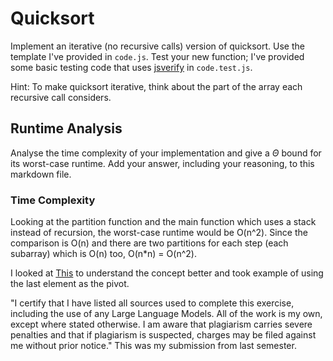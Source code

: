 # Quicksort

Implement an iterative (no recursive calls) version of quicksort. Use the
template I've provided in `code.js`. Test your new function; I've provided some
basic testing code that uses [jsverify](https://jsverify.github.io/) in
`code.test.js`.

Hint: To make quicksort iterative, think about the part of the array each
recursive call considers.

## Runtime Analysis

Analyse the time complexity of your implementation and give a $\Theta$ bound for
its worst-case runtime. Add your answer, including your reasoning, to this
markdown file.

### Time Complexity

Looking at the partition function and the main function which uses a stack instead of recursion, the worst-case runtime would be O(n^2). Since the comparison is O(n) and there are two partitions for each step (each subarray) which is O(n) too, O(n*n) = O(n^2).

I looked at [This](https://www.hackerrank.com/challenges/quicksort3/problem) to understand the concept better and took example of using the last element as the pivot.

"I certify that I have listed all sources used to complete this exercise, including the use of any Large Language Models. All of the work is my own, except where stated otherwise. I am aware that plagiarism carries severe penalties and that if plagiarism is suspected, charges may be filed against me without prior notice." This was my submission from last semester.

